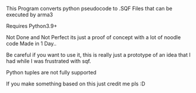 This Program converts python pseudocode to .SQF Files that can be executed by 
arma3

Requires Python3.9+

Not Done and Not Perfect
its just a proof of concept with a lot of noodle code
Made in 1 Day..

Be careful if you want to use it, this is really just a prototype of an idea that I had while I was frustrated with sqf.

Python tuples are not fully supported

If you make something based on this just credit me pls :D

